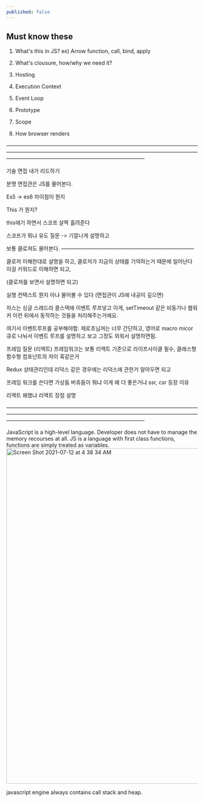 ```yaml
---
published: false
---
```

## Must know these

1. What's this in JS? ex) Arrow function, call, bind, apply 

2. What's clousure, how/why we need it?

3. Hosting 

4. Execution Context 

5. Event Loop

6. Prototype

7. Scope

8. How browser renders

——————————————————————————————————————————————————————————————————————————————————————————————————

기술 면접 내가 리드하기

분명 면접관은 JS를 물어본다.

Es5 -> es6 차이점이 뭔지 

This 가 뭔지?

this애기 하면서 스코프 살짝 흘려준다 

스코프가 뭐냐 유도 질문 -> 기깔나게 설명하고

보통 클로져도 물어본다.
—————————————————————————

클로저 이해한대로 설명을 하고, 클로저가 지금의 상태를 기억하는거 때문에 일어난다 이걸 키워드로 이해하면 되고, 

(클로져를 보면서 설명하면 되고)

실행 컨택스트 뭔지 아냐 물어볼 수 있다 (면접관이 JS에 내공이 깊으면)

자스는 싱글 스레드라 콜스택에 이벤트 루프넣고 이게, setTimeout 같은 비동기나 웹워커 이런 뒤에서 동작하는 것들을 처리해주는거에요. 

여기서 이벤트루프를 공부해야함. 제로초님꺼는 너무 간단하고, 영어로 macro micor 큐로 나눠서 이벤트 루프를 설명하고 보고 그정도 외워서 설명하면됨. 

프레임 질문 (리액트)
프레임워크는 보통 리액트 기준으로 라이프사이클 필수, 클래스형 함수형 컴포넌트의 차이 훅같은거 

Redux 상태관리인데 리덕스 같은 경우에는 리덕스에 관한거 알아두면 되고 

프레임 워크를 쓴다면 가상돔 버츄돔이 뭐냐 이게 왜 더 좋은거냐 ssr, csr 등장 이유 

리액트 왜했냐 리액트 장점 설명 

——————————————————————————————————————————————————————————————————————————————————————————————————

JavaScript is a high-level language. Developer does not have to manage the memory recourses at all. 
JS is a language with first class functions, functions are simply treated as variables. 
<img width="882" alt="Screen Shot 2021-07-12 at 4 38 34 AM" src="https://user-images.githubusercontent.com/40842018/125208046-2a3fe100-e2cb-11eb-9488-65201a175b4c.png">

javascript engine always contains call stack and heap. 







